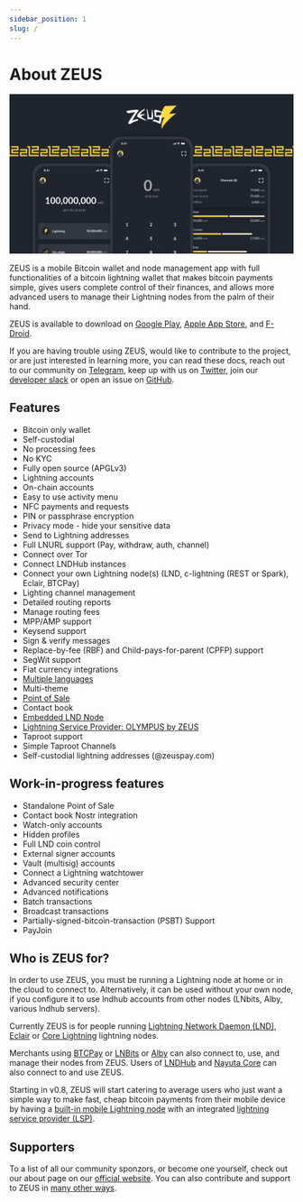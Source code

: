 ```yaml
---
sidebar_position: 1
slug: /
---
```


# About ZEUS

![Banner image](../static/img/banner.png)

ZEUS is a mobile Bitcoin wallet and node management app with full functionalities of a bitcoin lightning wallet that makes bitcoin payments simple, gives users complete control of their finances, and allows more advanced users to manage their Lightning nodes from the palm of their hand.

ZEUS is available to download on [Google Play](https://play.google.com/store/apps/details?id=app.zeusln.zeus), [Apple App Store](https://apps.apple.com/us/app/zeus-ln/id1456038895), and [F-Droid](https://zeusln.app/download/).

If you are having trouble using ZEUS, would like to contribute to the project, or are just interested in learning more, you can read these docs, reach out to our community on [Telegram](https://t.me/zeusLN), keep up with us on [Twitter](https://twitter.com/ZeusLN), join our [developer slack](https://zeusln.slack.com/join/shared_invite/zt-qw205nqa-o4VJJC0zPI7HiSfToZGoVw#/) or open an issue on [GitHub](https://github.com/ZeusLN/zeus).

## Features

- Bitcoin only wallet
- Self-custodial
- No processing fees
- No KYC
- Fully open source (APGLv3)
- Lightning accounts
- On-chain accounts
- Easy to use activity menu
- NFC payments and requests
- PIN or passphrase encryption
- Privacy mode - hide your sensitive data
- Send to Lightning addresses
- Full LNURL support (Pay, withdraw, auth, channel)
- Connect over Tor
- Connect LNDHub instances
- Connect your own Lightning node(s) (LND, c-lightning (REST or Spark), Eclair, BTCPay)
- Lighting channel management
- Detailed routing reports
- Manage routing fees
- MPP/AMP support
- Keysend support
- Sign & verify messages
- Replace-by-fee (RBF) and Child-pays-for-parent (CPFP) support
- SegWit support
- Fiat currency integrations
- [Multiple languages](https://explore.transifex.com/ZeusLN/zeus/)
- Multi-theme
- [Point of Sale](https://docs.zeusln.app/pos/overview)
- Contact book
- [Embedded LND Node](https://docs.zeusln.app/category/embedded-node)
- [Lightning Service Provider: OLYMPUS by ZEUS](https://docs.zeusln.app/lsp/intro)
- Taproot support
- Simple Taproot Channels
- Self-custodial lightning addresses (@zeuspay.com)

## Work-in-progress features

- Standalone Point of Sale
- Contact book Nostr integration
- Watch-only accounts
- Hidden profiles
- Full LND coin control
- External signer accounts
- Vault (multisig) accounts
- Connect a Lightning watchtower
- Advanced security center
- Advanced notifications
- Batch transactions
- Broadcast transactions
- Partially-signed-bitcoin-transaction (PSBT) Support
- PayJoin

## Who is ZEUS for?

In order to use ZEUS, you must be running a Lightning node at home or in the cloud to connect to. Alternatively, it can be used without your own node, if you configure it to use lndhub accounts from other nodes (LNbits, Alby, various lndhub servers).

Currently ZEUS is for people running [Lightning Network Daemon (LND)](https://lightning.engineering/), [Eclair](https://acinq.co/) or [Core Lightning](https://blockstream.com/lightning/) lightning nodes.

Merchants using [BTCPay](https://btcpayserver.org/) or [LNBits](https://lnbits.com/) or [Alby](https://getalby.com) can also connect to, use, and manage their nodes from ZEUS. Users of [LNDHub](https://bluewallet.io/lndhub/) and [Nayuta Core](https://nayuta.co/core/) can also connect to and use ZEUS.

Starting in v0.8, ZEUS will start catering to average users who just want a simple way to make fast, cheap bitcoin payments from their mobile device by having a [built-in mobile Lightning node](https://docs.zeusln.app/category/embedded-node) with an integrated [lightning service provider (LSP)](lsp/intro).

## Supporters

To a list of all our community sponzors, or become one yourself, check out our about page on our [official website](https://zeusln.app/about). You can also contribute and support to ZEUS in [many other ways](/contribute/how-you-can-contribute).
